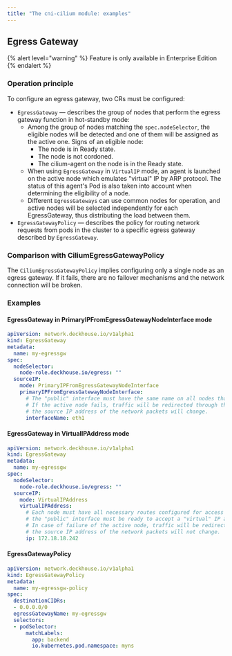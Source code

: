 ```yaml
---
title: "The cni-cilium module: examples"
---
```


## Egress Gateway

{% alert level="warning" %} Feature is only available in Enterprise Edition {% endalert %}

### Operation principle

To configure an egress gateway, two CRs must be configured:

* `EgressGateway` — describes the group of nodes that perform the egress gateway function in hot-standby mode:
  * Among the group of nodes matching the `spec.nodeSelector`, the eligible nodes will be detected and one of them will be assigned as the active one. Signs of an eligible node:
    * The node is in Ready state.
    * The node is not cordoned.
    * The cilium-agent on the node is in the Ready state.
  * When using `EgressGateway` in `VirtualIP` mode, an agent is launched on the active node which emulates "virtual" IP by ARP protocol. The status of this agent's Pod is also taken into account when determining the eligibility of a node.
  * Different `EgressGateways` can use common nodes for operation, and active nodes will be selected independently for each EgressGateway, thus distributing the load between them.
* `EgressGatewayPolicy` — describes the policy for routing network requests from pods in the cluster to a specific egress gateway described by `EgressGateway`.

### Comparison with CiliumEgressGatewayPolicy

The `CiliumEgressGatewayPolicy` implies configuring only a single node as an egress gateway. If it fails, there are no failover mechanisms and the network connection will be broken.

### Examples

#### EgressGateway in PrimaryIPFromEgressGatewayNodeInterface mode

```yaml
apiVersion: network.deckhouse.io/v1alpha1
kind: EgressGateway
metadata:
  name: my-egressgw
spec:
  nodeSelector:
    node-role.deckhouse.io/egress: ""
  sourceIP:
    mode: PrimaryIPFromEgressGatewayNodeInterface
    primaryIPFromEgressGatewayNodeInterface:
      # The "public" interface must have the same name on all nodes that matching the nodeSelector.
      # If the active node fails, traffic will be redirected through the backup node and
      # the source IP address of the network packets will change.
      interfaceName: eth1 
```

#### EgressGateway in VirtualIPAddress mode

```yaml
apiVersion: network.deckhouse.io/v1alpha1
kind: EgressGateway
metadata:
  name: my-egressgw
spec:
  nodeSelector:
    node-role.deckhouse.io/egress: ""
  sourceIP:
    mode: VirtualIPAddress
    virtualIPAddress:
      # Each node must have all necessary routes configured for access to all external public services,
      # the "public" interface must be ready to accept a "virtual" IP as a secondary IP address.
      # In case of failure of the active node, traffic will be redirected through the backup node and
      # the source IP address of the network packets will not change.
      ip: 172.18.18.242
```

#### EgressGatewayPolicy

```yaml
apiVersion: network.deckhouse.io/v1alpha1
kind: EgressGatewayPolicy
metadata:
  name: my-egressgw-policy
spec:
  destinationCIDRs:
  - 0.0.0.0/0
  egressGatewayName: my-egressgw
  selectors:
  - podSelector:
      matchLabels:
        app: backend
        io.kubernetes.pod.namespace: myns
```
